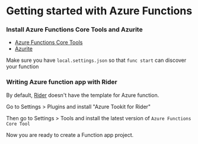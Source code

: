# Getting started with Azure Functions

### Install Azure Functions Core Tools and Azurite

* [Azure Functions Core Tools](https://www.npmjs.com/package/azure-functions-core-tools)
* [Azurite](https://github.com/Azure/Azurite)

Make sure you have `local.settings.json` so that `func start` can discover your function


### Writing Azure function app with Rider

By default, [Rider](https://www.jetbrains.com/rider/) doesn't have the template for Azure function.

Go to Settings > Plugins and install "Azure Tookit for Rider"


Then go to Settings > Tools and install the latest version of `Azure Functions Core Tool`

Now you are ready to create a Function app project.

